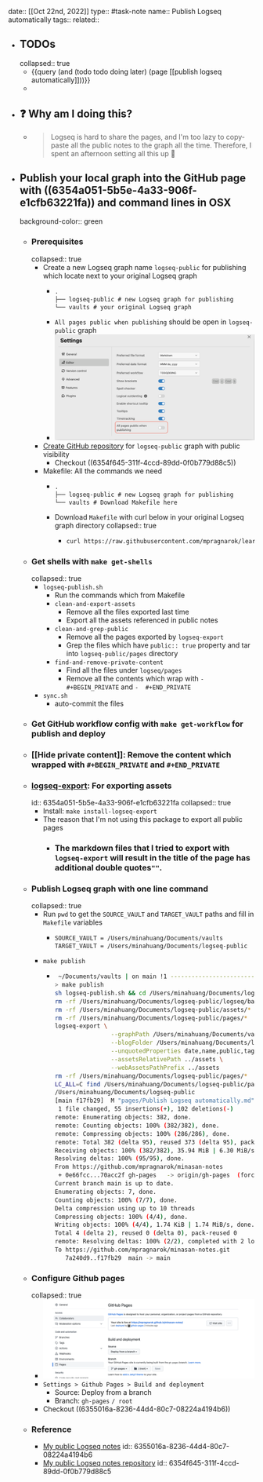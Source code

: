 date:: [[Oct 22nd, 2022]]
type:: #task-note
name:: Publish Logseq automatically
tags::
related::

- ## TODOs
  collapsed:: true
	- {{query (and (todo todo doing later) (page [[publish logseq automatically]]))}}
	-
- ## ❓ Why am I doing this?
	- > Logseq is hard to share the pages, and I'm too lazy to copy-paste all the public notes to the graph all the time. Therefore, I spent an afternoon setting all this up 🥰
- ## Publish your local graph into the GitHub page with ((6354a051-5b5e-4a33-906f-e1cfb63221fa)) and command lines in OSX
  background-color:: green
	- ### Prerequisites
	  collapsed:: true
		- Create a new Logseq graph name `logseq-public` for publishing which locate next to your original Logseq graph
			- ```
			  .
			  ├── logseq-public # new Logseq graph for publishing
			  └── vaults # your original Logseq graph
			  ```
			- `All pages public when publishing` should be open in `logseq-public` graph
			- ![Logseq settings](../assets/Screen_Shot_2022-10-23_at_2.31.55_PM_1666506923711_0.png)
		- [Create GitHub repository](https://docs.github.com/en/get-started/quickstart/create-a-repo) for `logseq-public` graph with public visibility
			- Checkout ((6354f645-311f-4ccd-89dd-0f0b779d88c5))
		- Makefile: All the commands we need
			- ```
			  .
			  ├── logseq-public # new Logseq graph for publishing
			  └── vaults # Download Makefile here
			  ```
			- Download `Makefile` with curl below in your original Logseq graph directory
			  collapsed:: true
				- ```bash
				  curl https://raw.githubusercontent.com/mpragnarok/learning/main/common/Makefile/logseq-publish/Makefile -o Makefile
				  ```
	- ### Get shells with `make get-shells`
	  collapsed:: true
		- `logseq-publish.sh`
			- Run the commands which from Makefile
			- `clean-and-export-assets`
				- Remove all the files exported last time
				- Export all the assets referenced in public notes
			- `clean-and-grep-public`
				- Remove all the pages exported by `logseq-export`
				- Grep the files which have `public:: true` property and tar into `logseq-public/pages` directory
			- `find-and-remove-private-content`
				- Find all the files under `logseq/pages`
				- Remove all the contents which wrap with `- #+BEGIN_PRIVATE` and `-  #+END_PRIVATE`
		- `sync.sh`
			- auto-commit the files
	- ### Get GitHub workflow config with `make get-workflow` for publish and deploy
	- ### [[Hide private content]]: Remove the content which wrapped with `#+BEGIN_PRIVATE` and `#+END_PRIVATE`
	- ### [logseq-export](https://github.com/viktomas/logseq-export): For exporting assets
	  id:: 6354a051-5b5e-4a33-906f-e1cfb63221fa
	  collapsed:: true
		- Install: `make install-logseq-export`
		- The reason that I'm not using this package to export all public pages
			- ### The markdown files that I tried to export with `logseq-export` will result in the title of the page has additional double quotes`""`.
	- ### Publish Logseq graph with one line command
	  collapsed:: true
		- Run `pwd` to get the `SOURCE_VAULT` and `TARGET_VAULT` paths and fill in `Makefile` variables
			- ```
			  SOURCE_VAULT = /Users/minahuang/Documents/vaults
			  TARGET_VAULT = /Users/minahuang/Documents/logseq-public
			  ```
		- `make publish`
			- ```bash
			   ~/Documents/vaults | on main !1 --------------------------------- took 10s | base py | at 16:49:21 
			  > make publish
			  sh logseq-publish.sh && cd /Users/minahuang/Documents/logseq-public && sh sync.sh
			  rm -rf /Users/minahuang/Documents/logseq-public/logseq/bak/pages/*
			  rm -rf /Users/minahuang/Documents/logseq-public/assets/*
			  rm -rf /Users/minahuang/Documents/logseq-public/pages/*
			  logseq-export \
			                  --graphPath /Users/minahuang/Documents/vaults/pages \
			                  --blogFolder /Users/minahuang/Documents/logseq-public/pages \
			                  --unquotedProperties date,name,public,tags \
			                  --assetsRelativePath ../assets \
			                  --webAssetsPathPrefix ../assets
			  rm -rf /Users/minahuang/Documents/logseq-public/pages/*
			  LC_ALL=C find /Users/minahuang/Documents/logseq-public/pages -type f | xargs -I@ sed -i '' '/^- #+BEGIN_PRIVATE/,/^- #+END_PRIVATE/d' @
			  /Users/minahuang/Documents/logseq-public
			  [main f17fb29]  M "pages/Publish Logseq automatically.md"
			   1 file changed, 55 insertions(+), 102 deletions(-)
			  remote: Enumerating objects: 382, done.
			  remote: Counting objects: 100% (382/382), done.
			  remote: Compressing objects: 100% (286/286), done.
			  remote: Total 382 (delta 95), reused 373 (delta 95), pack-reused 0
			  Receiving objects: 100% (382/382), 35.94 MiB | 6.30 MiB/s, done.
			  Resolving deltas: 100% (95/95), done.
			  From https://github.com/mpragnarok/minasan-notes
			   + 0e66fcc...70acc2f gh-pages   -> origin/gh-pages  (forced update)
			  Current branch main is up to date.
			  Enumerating objects: 7, done.
			  Counting objects: 100% (7/7), done.
			  Delta compression using up to 10 threads
			  Compressing objects: 100% (4/4), done.
			  Writing objects: 100% (4/4), 1.74 KiB | 1.74 MiB/s, done.
			  Total 4 (delta 2), reused 0 (delta 0), pack-reused 0
			  remote: Resolving deltas: 100% (2/2), completed with 2 local objects.
			  To https://github.com/mpragnarok/minasan-notes.git
			     7a240d9..f17fb29  main -> main
			  ```
	- ### Configure Github pages
	  collapsed:: true
		- ![Github pages setting](../assets/image_1666515228400_0.png)
		- `Settings > Github Pages > Build and deployment`
			- Source: Deploy from a branch
			- Branch: `gh-pages` `/ root`
		- Checkout ((6355016a-8236-44d4-80c7-08224a4194b6))
	- ### Reference
		- [My public Logseq notes](https://mpragnarok.github.io/minasan-notes/)
		  id:: 6355016a-8236-44d4-80c7-08224a4194b6
		- [My public Logseq notes repository](https://github.com/mpragnarok/minasan-notes)
		  id:: 6354f645-311f-4ccd-89dd-0f0b779d88c5